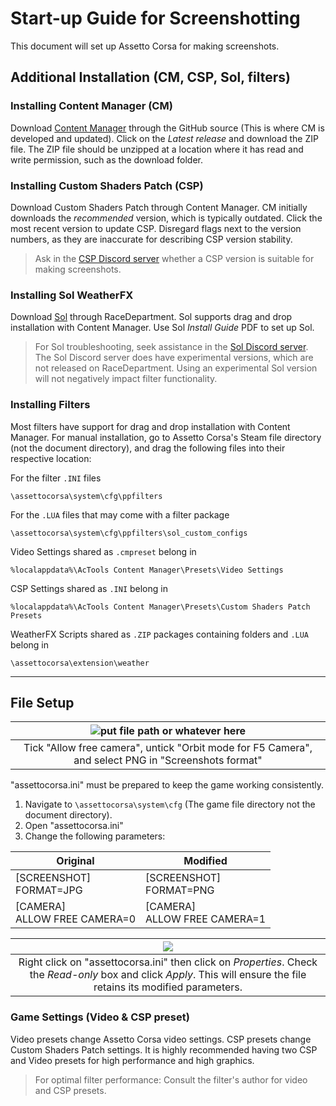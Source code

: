 # Start-up Guide for Screenshotting
This document will set up Assetto Corsa for making screenshots.

## Additional Installation (CM, CSP, Sol, filters)

### Installing Content Manager (CM)
Download [Content Manager][1] through the GitHub source (This is where CM is developed and updated). Click on the *Latest release* and download the ZIP file. The ZIP file should be unzipped at a location where it has read and write permission, such as the download folder.

<!-- github screenshot -->
### Installing Custom Shaders Patch (CSP)
Download Custom Shaders Patch through Content Manager. CM initially downloads the *recommended* version, which is typically outdated. Click the most recent version to update CSP. Disregard flags next to the version numbers, as they are inaccurate for describing CSP version stability. 

>Ask in the [CSP Discord server][2] whether a CSP version is suitable for making screenshots.

<!-- csp screenshot -->
### Installing Sol WeatherFX

Download [Sol][3] through RaceDepartment. Sol supports drag and drop installation with Content Manager. Use Sol *Install Guide* PDF to set up Sol.

>For Sol troubleshooting, seek assistance in the [Sol Discord server][4]. The Sol Discord server does have experimental versions, which are not released on RaceDepartment. Using an experimental Sol version will not negatively impact filter functionality.

### Installing Filters
Most filters have support for drag and drop installation with Content Manager. For manual installation, go to Assetto Corsa's Steam file directory (not the document directory), and drag the following files into their respective location:

For the filter `.INI` files 

	\assettocorsa\system\cfg\ppfilters

For the `.LUA` files that may come with a filter package 

	\assettocorsa\system\cfg\ppfilters\sol_custom_configs

Video Settings shared as `.cmpreset` belong in

	%localappdata%\AcTools Content Manager\Presets\Video Settings

CSP Settings shared as `.INI` belong in

	%localappdata%\AcTools Content Manager\Presets\Custom Shaders Patch Presets

WeatherFX Scripts shared as `.ZIP` packages containing folders and `.LUA` belong in

	\assettocorsa\extension\weather

___
## File Setup

| ![](config.png "put file path or whatever here") |
|:---:|
| Tick "Allow free camera", untick "Orbit mode for F5 Camera", and select PNG in "Screenshots format" |

"assettocorsa.ini" must be prepared to keep the game working consistently. 
1. Navigate to `\assettocorsa\system\cfg` (The game file directory not the document directory).
2. Open "assettocorsa.ini"
3. Change the following parameters:

Original | Modified
---|---
[SCREENSHOT]<br>FORMAT=JPG | [SCREENSHOT]<br>FORMAT=PNG
[CAMERA]<br>ALLOW FREE CAMERA=0 | [CAMERA]<br>ALLOW FREE CAMERA=1

| ![](properties.png) |
|:---:|
| Right click on "assettocorsa.ini" then click on *Properties*. Check the *Read-only* box and click *Apply*. This will ensure the file retains its modified parameters. |

### Game Settings (Video & CSP preset)

Video presets change Assetto Corsa video settings. CSP presets change Custom Shaders Patch settings. It is highly recommended having two CSP and Video presets for high performance and high graphics.

>For optimal filter performance: Consult the filter's author for video and CSP presets.

<!-- ## Links -->
[1]: https://github.com/gro-ove/actools/releases "GitHub Repository"
[2]: https://discord.gg/SWryb5V "CSP Discord Invite"
[3]: https://www.racedepartment.com/downloads/sol.24914/ "Sol Download"
[4]: https://discord.gg/7YVrS4ydaA "Sol Discord Invite"
